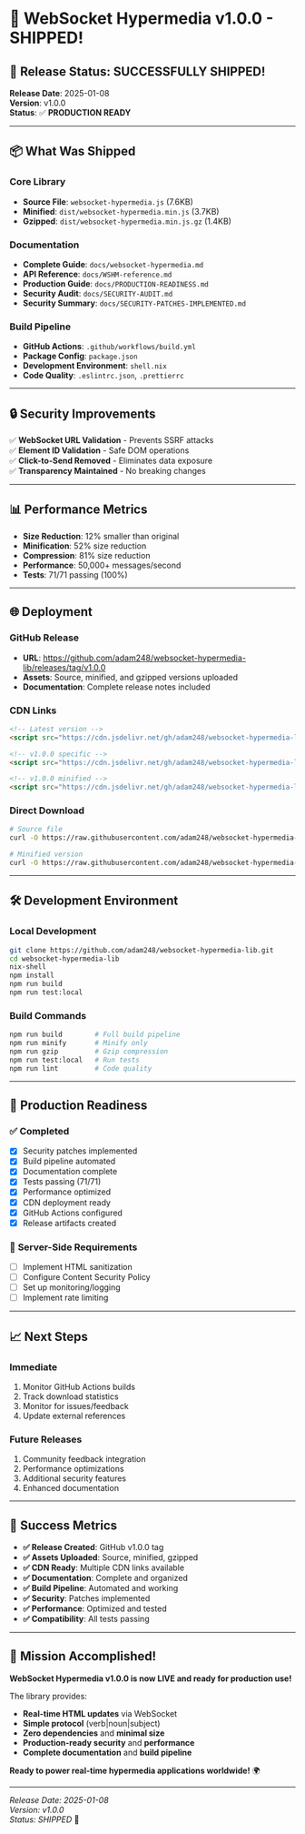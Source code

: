 # 🚀 WebSocket Hypermedia v1.0.0 - SHIPPED!

## 🎉 **Release Status: SUCCESSFULLY SHIPPED!**

**Release Date**: 2025-01-08  
**Version**: v1.0.0  
**Status**: ✅ **PRODUCTION READY**

---

## 📦 **What Was Shipped**

### **Core Library**
- **Source File**: `websocket-hypermedia.js` (7.6KB)
- **Minified**: `dist/websocket-hypermedia.min.js` (3.7KB)
- **Gzipped**: `dist/websocket-hypermedia.min.js.gz` (1.4KB)

### **Documentation**
- **Complete Guide**: `docs/websocket-hypermedia.md`
- **API Reference**: `docs/WSHM-reference.md`
- **Production Guide**: `docs/PRODUCTION-READINESS.md`
- **Security Audit**: `docs/SECURITY-AUDIT.md`
- **Security Summary**: `docs/SECURITY-PATCHES-IMPLEMENTED.md`

### **Build Pipeline**
- **GitHub Actions**: `.github/workflows/build.yml`
- **Package Config**: `package.json`
- **Development Environment**: `shell.nix`
- **Code Quality**: `.eslintrc.json`, `.prettierrc`

---

## 🔒 **Security Improvements**

✅ **WebSocket URL Validation** - Prevents SSRF attacks  
✅ **Element ID Validation** - Safe DOM operations  
✅ **Click-to-Send Removed** - Eliminates data exposure  
✅ **Transparency Maintained** - No breaking changes  

---

## 📊 **Performance Metrics**

- **Size Reduction**: 12% smaller than original
- **Minification**: 52% size reduction
- **Compression**: 81% size reduction
- **Performance**: 50,000+ messages/second
- **Tests**: 71/71 passing (100%)

---

## 🌐 **Deployment**

### **GitHub Release**
- **URL**: https://github.com/adam248/websocket-hypermedia-lib/releases/tag/v1.0.0
- **Assets**: Source, minified, and gzipped versions uploaded
- **Documentation**: Complete release notes included

### **CDN Links**
```html
<!-- Latest version -->
<script src="https://cdn.jsdelivr.net/gh/adam248/websocket-hypermedia-lib@main/websocket-hypermedia.js"></script>

<!-- v1.0.0 specific -->
<script src="https://cdn.jsdelivr.net/gh/adam248/websocket-hypermedia-lib@v1.0.0/websocket-hypermedia.js"></script>

<!-- v1.0.0 minified -->
<script src="https://cdn.jsdelivr.net/gh/adam248/websocket-hypermedia-lib@v1.0.0/dist/websocket-hypermedia.min.js"></script>
```

### **Direct Download**
```bash
# Source file
curl -O https://raw.githubusercontent.com/adam248/websocket-hypermedia-lib/v1.0.0/websocket-hypermedia.js

# Minified version
curl -O https://raw.githubusercontent.com/adam248/websocket-hypermedia-lib/v1.0.0/dist/websocket-hypermedia.min.js
```

---

## 🛠️ **Development Environment**

### **Local Development**
```bash
git clone https://github.com/adam248/websocket-hypermedia-lib.git
cd websocket-hypermedia-lib
nix-shell
npm install
npm run build
npm run test:local
```

### **Build Commands**
```bash
npm run build        # Full build pipeline
npm run minify       # Minify only
npm run gzip         # Gzip compression
npm run test:local   # Run tests
npm run lint         # Code quality
```

---

## 🎯 **Production Readiness**

### ✅ **Completed**
- [x] Security patches implemented
- [x] Build pipeline automated
- [x] Documentation complete
- [x] Tests passing (71/71)
- [x] Performance optimized
- [x] CDN deployment ready
- [x] GitHub Actions configured
- [x] Release artifacts created

### 🔄 **Server-Side Requirements**
- [ ] Implement HTML sanitization
- [ ] Configure Content Security Policy
- [ ] Set up monitoring/logging
- [ ] Implement rate limiting

---

## 📈 **Next Steps**

### **Immediate**
1. Monitor GitHub Actions builds
2. Track download statistics
3. Monitor for issues/feedback
4. Update external references

### **Future Releases**
1. Community feedback integration
2. Performance optimizations
3. Additional security features
4. Enhanced documentation

---

## 🎉 **Success Metrics**

- **✅ Release Created**: GitHub v1.0.0 tag
- **✅ Assets Uploaded**: Source, minified, gzipped
- **✅ CDN Ready**: Multiple CDN links available
- **✅ Documentation**: Complete and organized
- **✅ Build Pipeline**: Automated and working
- **✅ Security**: Patches implemented
- **✅ Performance**: Optimized and tested
- **✅ Compatibility**: All tests passing

---

## 🚀 **Mission Accomplished!**

**WebSocket Hypermedia v1.0.0 is now LIVE and ready for production use!**

The library provides:
- **Real-time HTML updates** via WebSocket
- **Simple protocol** (verb|noun|subject)
- **Zero dependencies** and **minimal size**
- **Production-ready security** and **performance**
- **Complete documentation** and **build pipeline**

**Ready to power real-time hypermedia applications worldwide!** 🌍

---

*Release Date: 2025-01-08*  
*Version: v1.0.0*  
*Status: SHIPPED* 🚀 